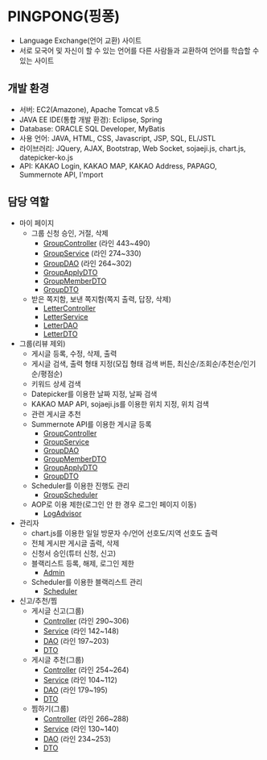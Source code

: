 # PINGPONG(핑퐁)
* Language Exchange(언어 교환) 사이트
* 서로 모국어 및 자신이 할 수 있는 언어를 다른 사람들과 교환하여 언어를 학습할 수 있는 사이트

## 개발 환경
* 서버: EC2(Amazone), Apache Tomcat v8.5
* JAVA EE IDE(통합 개발 환경): Eclipse, Spring
* Database: ORACLE SQL Developer, MyBatis
* 사용 언어: JAVA, HTML, CSS, Javascript, JSP, SQL, EL/JSTL
* 라이브러리: JQuery, AJAX, Bootstrap, Web Socket, sojaeji.js, chart.js, datepicker-ko.js
* API: KAKAO Login, KAKAO MAP, KAKAO Address, PAPAGO, Summernote API, I'mport

## 담당 역할
* 마이 페이지
  * 그룹 신청 승인, 거절, 삭제
    * [GroupController](https://github.com/eunhabb/pingpong/blob/master/src/main/java/kh/pingpong/controller/GroupController.java, "GroupController") (라인 443~490)
    * [GroupService](https://github.com/eunhabb/pingpong/blob/master/src/main/java/kh/pingpong/service/GroupService.java, "GroupService") (라인 274~330)
    * [GroupDAO](https://github.com/eunhabb/pingpong/blob/master/src/main/java/kh/pingpong/dao/GroupDAO.java, "GroupDAO") (라인 264~302)
    * [GroupApplyDTO](https://github.com/eunhabb/pingpong/blob/master/src/main/java/kh/pingpong/dto/GroupApplyDTO.java, "GroupApplyDTO")
    * [GroupMemberDTO](https://github.com/eunhabb/pingpong/blob/master/src/main/java/kh/pingpong/dto/GroupMemberDTO.java, "GroupMemberDTO")
    * [GroupDTO](https://github.com/eunhabb/pingpong/blob/master/src/main/java/kh/pingpong/dto/GroupDTO.java, "GroupDTO")
  * 받은 쪽지함, 보낸 쪽지함(쪽지 출력, 답장, 삭제)
    * [LetterController](https://github.com/eunhabb/pingpong/blob/master/src/main/java/kh/pingpong/controller/LetterController.java, "LetterController")
    * [LetterService](https://github.com/eunhabb/pingpong/blob/master/src/main/java/kh/pingpong/service/LetterService.java, "LetterService")
    * [LetterDAO](https://github.com/eunhabb/pingpong/blob/master/src/main/java/kh/pingpong/dao/LetterDAO.java, "LetterDAO")
    * [LetterDTO](https://github.com/eunhabb/pingpong/blob/master/src/main/java/kh/pingpong/dto/LetterDTO.java, "LetterDTO")
* 그룹(리뷰 제외)
  * 게시글 등록, 수정, 삭제, 출력
  * 게시글 검색, 출력 형태 지정(모집 형태 검색 버튼, 최신순/조회순/추천순/인기순/평점순)
  * 키워드 상세 검색
  * Datepicker를 이용한 날짜 지정, 날짜 검색
  * KAKAO MAP API, sojaeji.js를 이용한 위치 지정, 위치 검색
  * 관련 게시글 추천
  * Summernote API를 이용한 게시글 등록
    * [GroupController](https://github.com/eunhabb/pingpong/blob/master/src/main/java/kh/pingpong/controller/GroupController.java, "GroupControllerAgain")
    * [GroupService](https://github.com/eunhabb/pingpong/blob/master/src/main/java/kh/pingpong/service/GroupService.java, "GroupServiceAgain")
    * [GroupDAO](https://github.com/eunhabb/pingpong/blob/master/src/main/java/kh/pingpong/dao/GroupDAO.java, "GroupDAOAgain")
    * [GroupMemberDTO](https://github.com/eunhabb/pingpong/blob/master/src/main/java/kh/pingpong/dto/GroupMemberDTO.java, "GroupMemberDTOAgain")
    * [GroupApplyDTO](https://github.com/eunhabb/pingpong/blob/master/src/main/java/kh/pingpong/dto/GroupApplyDTO.java, "GroupApplyDTOAgain")
    * [GroupDTO](https://github.com/eunhabb/pingpong/blob/master/src/main/java/kh/pingpong/dto/GroupDTO.java, "GroupDTOAgain")
  * Scheduler를 이용한 진행도 관리
    * [GroupScheduler](https://github.com/eunhabb/pingpong/blob/master/src/main/java/kh/pingpong/scheduler/GroupScheduler.java, "GroupScheduler")
  * AOP로 이용 제한(로그인 안 한 경우 로그인 페이지 이동)
    * [LogAdvisor](https://github.com/eunhabb/pingpong/blob/master/src/main/java/kh/pingpong/aspect/LogAdvisor.java, "LogAdvisor")
* 관리자
  * chart.js를 이용한 일일 방문자 수/언어 선호도/지역 선호도 출력
  * 전체 게시판 게시글 출력, 삭제
  * 신청서 승인(튜터 신청, 신고)
  * 블랙리스트 등록, 해제, 로그인 제한
    * [Admin](https://github.com/eunhabb/pingpong/tree/master/src/main/java/kh/pingpong/admin, "admin")
  * Scheduler를 이용한 블랙리스트 관리
    * [Scheduler](https://github.com/eunhabb/pingpong/blob/master/src/main/java/kh/pingpong/scheduler/GroupScheduler.java, "Scheduler")
* 신고/추천/찜
  * 게시글 신고(그룹)
    * [Controller](https://github.com/eunhabb/pingpong/blob/master/src/main/java/kh/pingpong/controller/GroupController.java, "reportController") (라인 290~306)
    * [Service](https://github.com/eunhabb/pingpong/blob/master/src/main/java/kh/pingpong/service/GroupService.java, "reportService") (라인 142~148)
    * [DAO](https://github.com/eunhabb/pingpong/blob/master/src/main/java/kh/pingpong/dao/GroupDAO.java, "reportDAO") (라인 197~203)
    * [DTO](https://github.com/eunhabb/pingpong/blob/master/src/main/java/kh/pingpong/dto/ReportListDTO.java, "reportDTO")
  * 게시글 추천(그룹)
    * [Controller](https://github.com/eunhabb/pingpong/blob/master/src/main/java/kh/pingpong/controller/GroupController.java, "likeController") (라인 254~264)
    * [Service](https://github.com/eunhabb/pingpong/blob/master/src/main/java/kh/pingpong/service/GroupService.java, "likeService") (라인 104~112)
    * [DAO](https://github.com/eunhabb/pingpong/blob/master/src/main/java/kh/pingpong/dao/GroupDAO.java, "likeDAO") (라인 179~195)
    * [DTO](https://github.com/eunhabb/pingpong/blob/master/src/main/java/kh/pingpong/dto/LikeListDTO.java, "likeDTO")
  * 찜하기(그룹)
    * [Controller](https://github.com/eunhabb/pingpong/blob/master/src/main/java/kh/pingpong/controller/GroupController.java, "jjimController") (라인 266~288)
    * [Service](https://github.com/eunhabb/pingpong/blob/master/src/main/java/kh/pingpong/service/GroupService.java, "jjimService") (라인 130~140)
    * [DAO](https://github.com/eunhabb/pingpong/blob/master/src/main/java/kh/pingpong/dao/GroupDAO.java, "jjimDAO") (라인 234~253)
    * [DTO](https://github.com/eunhabb/pingpong/blob/master/src/main/java/kh/pingpong/dto/JjimDTO.java, "jjimDTO")
